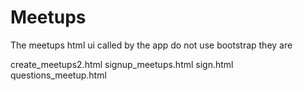 # Meetups

The meetups html ui called by the app do not use bootstrap they are


create_meetups2.html
signup_meetups.html
sign.html
questions_meetup.html
